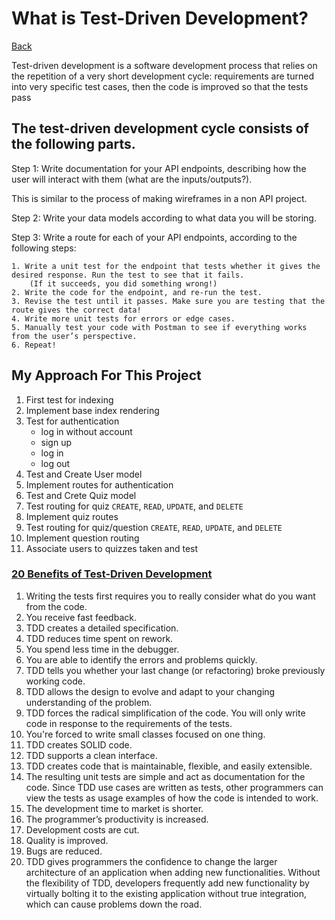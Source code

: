 # What is Test-Driven Development?

[Back](./)

Test-driven development is a software development process that relies on the repetition of a very short development cycle: requirements are turned into very specific test cases, then the code is improved so that the tests pass

## The test-driven development cycle consists of the following parts.

Step 1: Write documentation for your API endpoints, describing how the user will interact with them (what are the inputs/outputs?). 

This is similar to the process of making wireframes in a non API project.

Step 2: Write your data models according to what data you will be storing.

Step 3: Write a route for each of your API endpoints, according to the following steps:

    1. Write a unit test for the endpoint that tests whether it gives the desired response. Run the test to see that it fails. 
        (If it succeeds, you did something wrong!)
    2. Write the code for the endpoint, and re-run the test.
    3. Revise the test until it passes. Make sure you are testing that the route gives the correct data!
    4. Write more unit tests for errors or edge cases.
    5. Manually test your code with Postman to see if everything works from the user’s perspective.
    6. Repeat!


## My Approach For This Project
1. First test for indexing
2. Implement base index rendering
3. Test for authentication
    - log in without account
    - sign up
    - log in
    - log out
4. Test and Create User model
5. Implement routes for authentication
6. Test and Crete Quiz model
7. Test routing for quiz `CREATE`, `READ`, `UPDATE`, and `DELETE`
8. Implement quiz routes
9. Test routing for quiz/question `CREATE`, `READ`, `UPDATE`, and `DELETE`
10. Implement question routing
11. Associate users to quizzes taken and test



### [20 Benefits of Test-Driven Development](https://dzone.com/articles/20-benefits-of-test-driven-development)
1. Writing the tests first requires you to really consider what do you want from the code.
2. You receive fast feedback.
3. TDD creates a detailed specification.
4. TDD reduces time spent on rework.
5. You spend less time in the debugger.
6. You are able to identify the errors and problems quickly.
7. TDD tells you whether your last change (or refactoring) broke previously working code.
8. TDD allows the design to evolve and adapt to your changing understanding of the problem.
9. TDD forces the radical simplification of the code. You will only write code in response to the requirements of the tests.
10. You're forced to write small classes focused on one thing.
11. TDD creates SOLID code.
12. TDD supports a clean interface.
13. TDD creates code that is maintainable, flexible, and easily extensible.
14. The resulting unit tests are simple and act as documentation for the code. Since TDD use cases are written as tests, other programmers can view the tests as usage examples of how the code is intended to work.
15. The development time to market is shorter.
16. The programmer’s productivity is increased.
17. Development costs are cut.
18. Quality is improved.
19. Bugs are reduced.
20. TDD gives programmers the confidence to change the larger architecture of an application when adding new functionalities. Without the flexibility of TDD, developers frequently add new functionality by virtually bolting it to the existing application without true integration, which can cause problems down the road.